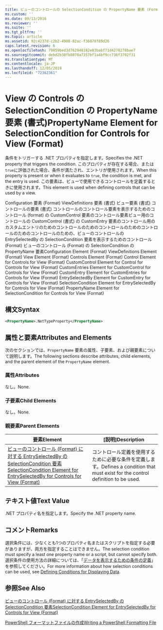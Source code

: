 ```yaml
---
title: ビューのコントロールの SelectionCondition の PropertyName 要素 (Format) |Microsoft Docs
ms.custom: ''
ms.date: 09/13/2016
ms.reviewer: ''
ms.suite: ''
ms.tgt_pltfrm: ''
ms.topic: article
ms.assetid: 92c4237d-c2b2-4908-82ac-f36070f89d26
caps.latest.revision: 6
ms.openlocfilehash: 79859bed3d762948182e03babf71d4270278bae7
ms.sourcegitcommit: debd2b38fb8070a7357bf1a4bf9cc736f3702f31
ms.translationtype: MT
ms.contentlocale: ja-JP
ms.lasthandoff: 12/05/2019
ms.locfileid: "72362361"
---
```

# <a name="propertyname-element-for-selectioncondition-for-controls-for-view-format"></a><span data-ttu-id="d0d45-102">View の Controls の SelectionCondition の PropertyName 要素 (書式)</span><span class="sxs-lookup"><span data-stu-id="d0d45-102">PropertyName Element for SelectionCondition for Controls for View (Format)</span></span>

<span data-ttu-id="d0d45-103">条件をトリガーする .NET プロパティを指定します。</span><span class="sxs-lookup"><span data-stu-id="d0d45-103">Specifies the .NET property that triggers the condition.</span></span> <span data-ttu-id="d0d45-104">このプロパティが存在する場合、または `true`に評価された場合、条件が満たされ、エントリが使用されます。</span><span class="sxs-lookup"><span data-stu-id="d0d45-104">When this property is present or when it evaluates to `true`, the condition is met, and the entry is used.</span></span> <span data-ttu-id="d0d45-105">この要素は、ビューで使用できるコントロールを定義するときに使用されます。</span><span class="sxs-lookup"><span data-stu-id="d0d45-105">This element is used when defining controls that can be used by a view.</span></span>

<span data-ttu-id="d0d45-106">Configuration 要素 (Format) ViewDefinitions 要素 (書式) ビュー要素 (書式) コントロールの要素 (書式) コントロールのコントロール要素を表示するためのコントロール (format) の CustomControl 要素のコントロール要素ビュー用のコントロールの CustomControl (書式) の CustomEntry 要素のコントロール用のカスタムエントリのためのコントロールのためのコントロールのためのコントロールのためのコントロールのための、ビューのコントロールの EntrySelectedBy の SelectionCondition 要素を表示するためのコントロール (Format) ビューのコントロール (Format) の SelectionCondition の PropertyName 要素</span><span class="sxs-lookup"><span data-stu-id="d0d45-106">Configuration Element (Format) ViewDefinitions Element (Format) View Element (Format) Controls Element (Format) Control Element for Controls for View (Format) CustomControl Element for Control for Controls for View (Format) CustomEntries Element for CustomControl for Controls for View (Format) CustomEntry Element for CustomEntries for Controls for View (Format) EntrySelectedBy Element for CustomEntry for Controls for View (Format) SelectionCondition Element for EntrySelectedBy for Controls for View (Format) PropertyName Element for SelectionCondition for Controls for View (Format)</span></span>

## <a name="syntax"></a><span data-ttu-id="d0d45-107">構文</span><span class="sxs-lookup"><span data-stu-id="d0d45-107">Syntax</span></span>

```xml
<PropertyName>.NetTypeProperty</PropertyName>
```

## <a name="attributes-and-elements"></a><span data-ttu-id="d0d45-108">属性と要素</span><span class="sxs-lookup"><span data-stu-id="d0d45-108">Attributes and Elements</span></span>

<span data-ttu-id="d0d45-109">次のセクションでは、`PropertyName` 要素の属性、子要素、および親要素について説明します。</span><span class="sxs-lookup"><span data-stu-id="d0d45-109">The following sections describe attributes, child elements, and the parent element of the `PropertyName` element.</span></span>

### <a name="attributes"></a><span data-ttu-id="d0d45-110">属性</span><span class="sxs-lookup"><span data-stu-id="d0d45-110">Attributes</span></span>

<span data-ttu-id="d0d45-111">なし。</span><span class="sxs-lookup"><span data-stu-id="d0d45-111">None.</span></span>

### <a name="child-elements"></a><span data-ttu-id="d0d45-112">子要素</span><span class="sxs-lookup"><span data-stu-id="d0d45-112">Child Elements</span></span>

<span data-ttu-id="d0d45-113">なし。</span><span class="sxs-lookup"><span data-stu-id="d0d45-113">None.</span></span>

### <a name="parent-elements"></a><span data-ttu-id="d0d45-114">親要素</span><span class="sxs-lookup"><span data-stu-id="d0d45-114">Parent Elements</span></span>

|<span data-ttu-id="d0d45-115">要素</span><span class="sxs-lookup"><span data-stu-id="d0d45-115">Element</span></span>|<span data-ttu-id="d0d45-116">[説明]</span><span class="sxs-lookup"><span data-stu-id="d0d45-116">Description</span></span>|
|-------------|-----------------|
|[<span data-ttu-id="d0d45-117">ビューのコントロール (Format) に対する EntrySelectedBy の SelectionCondition 要素</span><span class="sxs-lookup"><span data-stu-id="d0d45-117">SelectionCondition Element for EntrySelectedBy for Controls for View (Format)</span></span>](./selectioncondition-element-for-entryselectedby-for-controls-for-view-format.md)|<span data-ttu-id="d0d45-118">コントロール定義を使用するために必要な条件を定義します。</span><span class="sxs-lookup"><span data-stu-id="d0d45-118">Defines a condition that must exist for the control definition to be used.</span></span>|

## <a name="text-value"></a><span data-ttu-id="d0d45-119">テキスト値</span><span class="sxs-lookup"><span data-stu-id="d0d45-119">Text Value</span></span>

<span data-ttu-id="d0d45-120">.NET プロパティ名を指定します。</span><span class="sxs-lookup"><span data-stu-id="d0d45-120">Specify the .NET property name.</span></span>

## <a name="remarks"></a><span data-ttu-id="d0d45-121">コメント</span><span class="sxs-lookup"><span data-stu-id="d0d45-121">Remarks</span></span>

<span data-ttu-id="d0d45-122">選択条件には、少なくとも1つのプロパティ名またはスクリプトを指定する必要がありますが、両方を指定することはできません。</span><span class="sxs-lookup"><span data-stu-id="d0d45-122">The selection condition must specify a least one property name or a script, but cannot specify both.</span></span> <span data-ttu-id="d0d45-123">選択条件の使用方法の詳細については、「[データを表示するための条件の定義](./defining-conditions-for-displaying-data.md)」を参照してください。</span><span class="sxs-lookup"><span data-stu-id="d0d45-123">For more information about how selection conditions can be used, see [Defining Conditions for Displaying Data](./defining-conditions-for-displaying-data.md).</span></span>

## <a name="see-also"></a><span data-ttu-id="d0d45-124">参照</span><span class="sxs-lookup"><span data-stu-id="d0d45-124">See Also</span></span>

[<span data-ttu-id="d0d45-125">ビューのコントロール (Format) に対する EntrySelectedBy の SelectionCondition 要素</span><span class="sxs-lookup"><span data-stu-id="d0d45-125">SelectionCondition Element for EntrySelectedBy for Controls for View (Format)</span></span>](./selectioncondition-element-for-entryselectedby-for-controls-for-view-format.md)

[<span data-ttu-id="d0d45-126">PowerShell フォーマットファイルの作成</span><span class="sxs-lookup"><span data-stu-id="d0d45-126">Writing a PowerShell Formatting File</span></span>](./writing-a-powershell-formatting-file.md)
